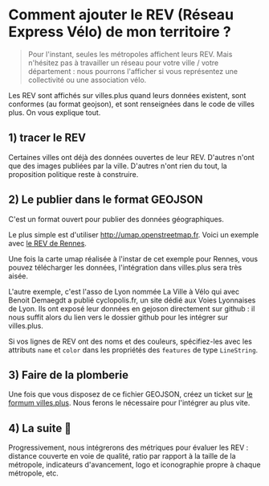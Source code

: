 # Comment ajouter le REV (Réseau Express Vélo) de mon territoire ?

> Pour l'instant, seules les métropoles affichent leurs REV. Mais n'hésitez pas à travailler un réseau pour votre ville / votre département : nous pourrons l'afficher si vous représentez une collectivité ou une association vélo.

Les REV sont affichés sur villes.plus quand leurs données existent, sont conformes (au format geojson), et sont renseignées dans le code de villes plus. On vous explique tout.

## 1) tracer le REV

Certaines villes ont déjà des données ouvertes de leur REV. D'autres n'ont que des images publiées par la ville. D'autres n'ont rien du tout, la proposition politique reste à construire.

## 2) Le publier dans le format GEOJSON

C'est un format ouvert pour publier des données géographiques.

Le plus simple est d'utiliser http://umap.openstreetmap.fr. Voici un exemple avec [le REV de Rennes](http://umap.openstreetmap.fr/fr/map/rev-rennes_977499).

Une fois la carte umap réalisée à l'instar de cet exemple pour Rennes, vous pouvez télécharger les données, l'intégration dans villes.plus sera très aisée.

L'autre exemple, c'est l'asso de Lyon nommée La Ville à Vélo qui avec Benoit Demaegdt a publié cyclopolis.fr, un site dédié aux Voies Lyonnaises de Lyon. Ils ont exposé leur données en gejoson directement sur github : il nous suffit alors du lien vers le dossier github pour les intégrer sur villes.plus.

Si vos lignes de REV ont des noms et des couleurs, spécifiez-les avec les attributs `name` et `color` dans les propriétés des `features` de type `LineString`.

## 3) Faire de la plomberie

Une fois que vous disposez de ce fichier GEOJSON, créez un ticket sur [le formum villes.plus](https://github.com/laem/villes.plus/issues/). Nous ferons le nécessaire pour l'intégrer au plus vite.

## 4) La suite 🤩

Progressivement, nous intégrerons des métriques pour évaluer les REV : distance couverte en voie de qualité, ratio par rapport à la taille de la métropole, indicateurs d'avancement, logo et iconographie propre à chaque métropole, etc.
